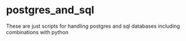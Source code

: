 # postgres_and_sql
These are just  scripts for handling postgres and sql databases including combinations with python
